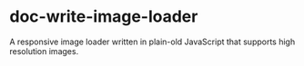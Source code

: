 # doc-write-image-loader
A responsive image loader written in plain-old JavaScript that supports high resolution images.
